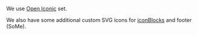 We use [Open Iconic](https://useiconic.com/open) set.

We also have some additional custom SVG icons for [iconBlocks](#sg-markup-compontents-iconBlock-html) and footer (SoMe).